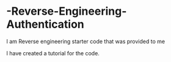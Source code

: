 # -Reverse-Engineering-Authentication

I am Reverse engineering starter code that was provided to me

I have created a tutorial for the code.

